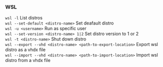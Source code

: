 ### WSL
`wsl -l` List distros <br />
`wsl --set-default <distro-name>` Set deafault distro <br />
`wsl -u <username>` Run as specific user <br />
`wsl --set-version <distro-name> 1|2` Set distro version to 1 or 2 <br />
`wsl -t <distro-name>` Shut down distro <br />
`wsl --export --vhd <distro-name> <path-to-export-location>` Export wsl distro as a vhdx file <br />
`wsl --import --vhd <distro-name> <path-to-import-location>` Import wsl distro from a vhdx file <br />